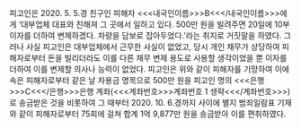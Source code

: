 피고인은 2020. 5. 5.경 친구인 피해자 <<<내국인이름>>>B<<</내국인이름>>>에게 ‘대부업체 대표와 친해져 그 곳에서 일하고 있다. 500만 원을 빌려주면 20일에 10부 이자를 더하여 변제하겠다. 차량을 담보로 잡아두었다.'라는 취지로 거짓말을 하였다.
그러나 사실 피고인은 대부업체에서 근무한 사실이 없었고, 당시 개인 채무가 상당하여 피해자로부터 돈을 빌리더라도 이를 다른 채무 변제 용도로 사용할 생각이었을 뿐 이자를 더하여 이를 변제할 의사나 능력이 없었다.
피고인은 위와 같이 피해자를 기망하여 이에 속은 피해자로부터 같은 날 차용금 명목으로 500만 원을 피고인 명의 <<<은행>>>C<<</은행>>>은행 계좌(<<<계좌번호>>>계좌번호 1 생략<<</계좌번호>>>)로 송금받은 것을 비롯하여 그 때부터 2020. 10. 6.경까지 사이에 별지 범죄일람표 기재와 같이 피해자로부터 75회에 걸쳐 합계 1억 9,877만 원을 송금받아 이를 편취하였다.
